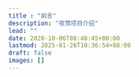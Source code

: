 ```yaml
---
title : "前言"
description: "夜莺项目介绍"
lead: ""
date: 2020-10-06T08:48:45+00:00
lastmod: 2025-01-26T10:36:54+08:00
draft: false
images: []
---
```

